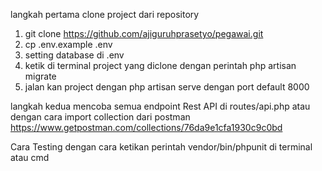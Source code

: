langkah pertama clone project dari repository
1. git clone https://github.com/ajiguruhprasetyo/pegawai.git
2. cp .env.example .env
3. setting database di .env
4. ketik di terminal project yang diclone dengan perintah php artisan migrate
5. jalan kan project dengan php artisan serve dengan port default 8000

langkah kedua mencoba semua endpoint Rest API di routes/api.php atau dengan cara
import collection dari postman https://www.getpostman.com/collections/76da9e1cfa1930c9c0bd

Cara Testing dengan cara ketikan perintah
vendor/bin/phpunit di terminal atau cmd


